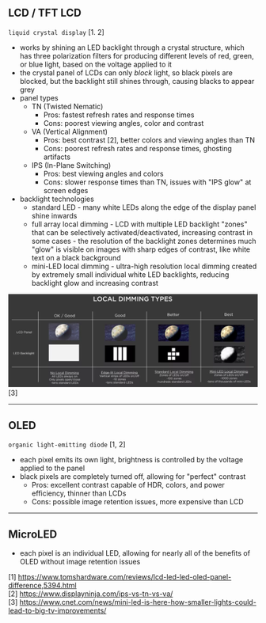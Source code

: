 ## LCD / TFT LCD

`liquid crystal display` [1. 2]
- works by shining an LED backlight through a crystal structure, which has three polarization filters for producing different levels of red, green, or blue light, based on the voltage applied to it
- the crystal panel of LCDs can only *block* light, so black pixels are blocked, but the backlight still shines through, causing blacks to appear grey
- panel types
  - TN (Twisted Nematic)
    - Pros: fastest refresh rates and response times
    - Cons: poorest viewing angles, color and contrast
  - VA (Vertical Alignment)
    - Pros: best contrast [2], better colors and viewing angles than TN
    - Cons: poorest refresh rates and response times, ghosting artifacts
  - IPS (In-Plane Switching)
    - Pros: best viewing angles and colors
    - Cons: slower response times than TN, issues with "IPS glow" at screen edges
- backlight technologies
  - standard LED - many white LEDs along the edge of the display panel shine inwards
  - full array local dimming - LCD with multiple LED backlight "zones" that can be selectively activated/deactivated, increasing contrast in some cases - the resolution of the backlight zones determines much "glow" is visible on images with sharp edges of contrast, like white text on a black background
  - mini-LED local dimming - ultra-high resolution local dimming created by extremely small individual white LED backlights, reducing backlight glow and increasing contrast

![local-dimming](/images/local-dimming.webp) [3]

---
## OLED

`organic light-emitting diode` [1, 2]
- each pixel emits its own light, brightness is controlled by the voltage applied to the panel
- black pixels are completely turned off, allowing for "perfect" contrast
  - Pros: excellent contrast capable of HDR, colors, and power efficiency, thinner than LCDs
  - Cons: possible image retention issues, more expensive than LCD

---
## MicroLED

- each pixel is an individual LED, allowing for nearly all of the benefits of OLED without image retention issues

[1] https://www.tomshardware.com/reviews/lcd-led-led-oled-panel-difference,5394.html \
[2] https://www.displayninja.com/ips-vs-tn-vs-va/ \
[3] https://www.cnet.com/news/mini-led-is-here-how-smaller-lights-could-lead-to-big-tv-improvements/
